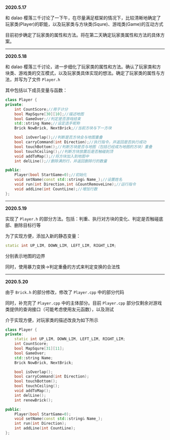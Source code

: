 **2020.5.17**

和 dalao 樱落三千讨论了一下午，在尽量满足框架的情况下，比较清晰地确定了玩家类(Player)的职能，以及玩家类与方块类(Squre)、游戏类(Game)的互动方式

目前初步确定了玩家类的属性和方法。将在第二天确定玩家类属性和方法的具体方案。

---

**2020.5.18**

和 dalao 樱落三千讨论，进一步细化了玩家类的属性和方法。确认了玩家类和方块类、游戏类的交互模式，以及玩家类具体实现的想法。确定了玩家类的属性与方法，并写为了文件 `Player.h`

其中包括以下成员变量与函数：
```cpp
class Player {
private:
	int CountScore;//用于计分
	bool MapSqure[30][10];//描述地图
	bool GameOver;//判定是否游戏结束
	std::string Name;//设定选手昵称
	Brick NowBrick, NextBrick;//当前方块与下一方块

	bool isOverlap();//判断是否方块会与地图重叠
	bool carryCommand(int Direction);//执行指令，并返回是否执行成功
	bool touchBottom();//判断方块是否与地图（包括已经成为地图的方块）重叠
	bool touchCeiling();//判断方块放置后是否触碰到顶
	void addToMap();//将方块加入到地图中
	int delLine();//删除满的行，并返回删除行的数量

public:
	Player(bool StartGame=0);//初始化
	void setName(const std::string& Name_);//设置姓名
	void run(int Direction,int &CountRemoveLine);//运行指令
	void addLine(int CountLine);//增加行数
};
```

---

**2020.5.19**

实现了 `Player.h` 的部分方法。包括：判重、执行对方块的变化、判定是否触碰底部、删除目标行等

为了实现方便，添加入新的静态变量：
```cpp
static int UP_LIM, DOWN_LIM, LEFT_LIM, RIGHT_LIM;
```
分别表示地图的边界

同时，使用暴力变换->判定重叠的方式来判定变换的合法性

---

**2020.5.20**

由于 `Brick.h` 的部分修改，修改了 `Player.cpp` 中的部分代码

同时，补充完了 `Player.cpp` 中的主体部分。目前 `Player.cpp` 部分仅剩余对游戏类提供的查询接口（可能考虑使用友元函数），以及测试

介于实现方便，对玩家类的描述改良为如下所示

```cpp
class Player {
private:
	static int UP_LIM, DOWN_LIM, LEFT_LIM, RIGHT_LIM;
	int CountScore;
	bool MapSqure[31][11];
	bool GameOver;
	std::string Name;
	Brick NowBrick, NextBrick;

	bool isOverlap();
	bool carryCommand(int Direction);
	bool touchBottom();
	bool touchCeiling();
	void addToMap();
	int delLine();
	int renewBrick();

public:
	Player(bool StartGame=0);
	void setName(const std::string& Name_);
	int run(int Direction);
	int addLine(int CountLine);
};
```